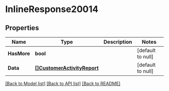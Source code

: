 # InlineResponse20014

## Properties
Name | Type | Description | Notes
------------ | ------------- | ------------- | -------------
**HasMore** | **bool** |  | [default to null]
**Data** | [**[]CustomerActivityReport**](CustomerActivityReport.md) |  | [default to null]

[[Back to Model list]](../README.md#documentation-for-models) [[Back to API list]](../README.md#documentation-for-api-endpoints) [[Back to README]](../README.md)


